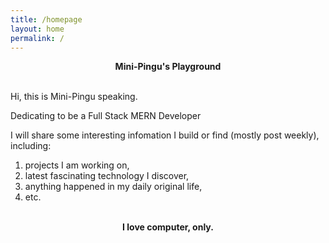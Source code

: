 ```yaml
---
title: /homepage
layout: home
permalink: /
---
```


<center><strong>Mini-Pingu's Playground</strong></center>

<br />

Hi, this is Mini-Pingu speaking.

Dedicating to be a Full Stack MERN Developer

I will share some interesting infomation I build or find (mostly post weekly), including:

1. projects I am working on,
2. latest fascinating technology I discover,
3. anything happened in my daily original life,
4. etc. <br/><br/>

<center><strong>I love computer, only.</strong></center>
